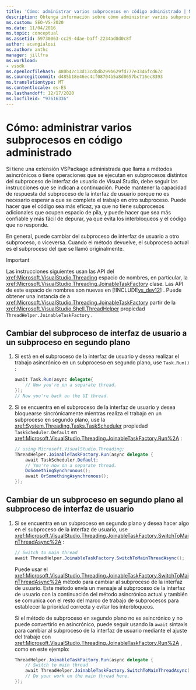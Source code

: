 ```yaml
---
title: 'Cómo: administrar varios subprocesos en código administrado | Microsoft Docs'
description: Obtenga información sobre cómo administrar varios subprocesos en el código si la extensión de VSPackage administrada llama a métodos asincrónicos o tiene operaciones en el subproceso de la interfaz de usuario de Visual Studio.
ms.custom: SEO-VS-2020
ms.date: 11/04/2016
ms.topic: conceptual
ms.assetid: 59730063-cc29-4dae-baff-2234ad8d0c8f
author: acangialosi
ms.author: anthc
manager: jillfra
ms.workload:
- vssdk
ms.openlocfilehash: 480b42c13d13cdbdb299b629fd777e3346fcd67c
ms.sourcegitcommit: d485b18e46ec4cf08704b5a8d0657bc716ec8393
ms.translationtype: MT
ms.contentlocale: es-ES
ms.lasthandoff: 12/17/2020
ms.locfileid: "97616336"
---
```

# <a name="how-to-manage-multiple-threads-in-managed-code"></a>Cómo: administrar varios subprocesos en código administrado
Si tiene una extensión VSPackage administrada que llama a métodos asincrónicos o tiene operaciones que se ejecutan en subprocesos distintos del subproceso de interfaz de usuario de Visual Studio, debe seguir las instrucciones que se indican a continuación. Puede mantener la capacidad de respuesta del subproceso de la interfaz de usuario porque no es necesario esperar a que se complete el trabajo en otro subproceso. Puede hacer que el código sea más eficaz, ya que no tiene subprocesos adicionales que ocupen espacio de pila, y puede hacer que sea más confiable y más fácil de depurar, ya que evita los interbloqueos y el código que no responde.

 En general, puede cambiar del subproceso de interfaz de usuario a otro subproceso, o viceversa. Cuando el método devuelve, el subproceso actual es el subproceso del que se llamó originalmente.

> [!IMPORTANT]
> Las instrucciones siguientes usan las API del <xref:Microsoft.VisualStudio.Threading> espacio de nombres, en particular, la <xref:Microsoft.VisualStudio.Threading.JoinableTaskFactory> clase. Las API de este espacio de nombres son nuevas en [!INCLUDE[vs_dev12](../extensibility/includes/vs_dev12_md.md)] . Puede obtener una instancia de a <xref:Microsoft.VisualStudio.Threading.JoinableTaskFactory> partir de la <xref:Microsoft.VisualStudio.Shell.ThreadHelper> propiedad `ThreadHelper.JoinableTaskFactory` .

## <a name="switch-from-the-ui-thread-to-a-background-thread"></a>Cambiar del subproceso de interfaz de usuario a un subproceso en segundo plano

1. Si está en el subproceso de la interfaz de usuario y desea realizar el trabajo asincrónico en un subproceso en segundo plano, use `Task.Run()` :

    ```csharp
    await Task.Run(async delegate{
        // Now you're on a separate thread.
    });
    // Now you're back on the UI thread.

    ```

2. Si se encuentra en el subproceso de la interfaz de usuario y desea bloquearse sincrónicamente mientras realiza el trabajo en un subproceso en segundo plano, use la <xref:System.Threading.Tasks.TaskScheduler> propiedad `TaskScheduler.Default` en <xref:Microsoft.VisualStudio.Threading.JoinableTaskFactory.Run%2A> :

    ```csharp
    // using Microsoft.VisualStudio.Threading;
    ThreadHelper.JoinableTaskFactory.Run(async delegate {
        await TaskScheduler.Default;
        // You're now on a separate thread.
        DoSomethingSynchronous();
        await OrSomethingAsynchronous();
    });
    ```

## <a name="switch-from-a-background-thread-to-the-ui-thread"></a>Cambiar de un subproceso en segundo plano al subproceso de interfaz de usuario

1. Si se encuentra en un subproceso en segundo plano y desea hacer algo en el subproceso de la interfaz de usuario, use <xref:Microsoft.VisualStudio.Threading.JoinableTaskFactory.SwitchToMainThreadAsync%2A> :

    ```csharp
    // Switch to main thread
    await ThreadHelper.JoinableTaskFactory.SwitchToMainThreadAsync();
    ```

     Puede usar el <xref:Microsoft.VisualStudio.Threading.JoinableTaskFactory.SwitchToMainThreadAsync%2A> método para cambiar al subproceso de la interfaz de usuario. Este método envía un mensaje al subproceso de la interfaz de usuario con la continuación del método asincrónico actual y también se comunica con el resto del marco de trabajo de subprocesos para establecer la prioridad correcta y evitar los interbloqueos.

     Si el método de subproceso en segundo plano no es asincrónico y no puede convertirlo en asincrónico, puede seguir usando la `await` sintaxis para cambiar al subproceso de la interfaz de usuario mediante el ajuste del trabajo con <xref:Microsoft.VisualStudio.Threading.JoinableTaskFactory.Run%2A> , como en este ejemplo:

    ```csharp
    ThreadHelper.JoinableTaskFactory.Run(async delegate {
        // Switch to main thread
        await ThreadHelper.JoinableTaskFactory.SwitchToMainThreadAsync();
        // Do your work on the main thread here.
    });
    ```
